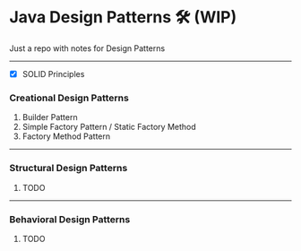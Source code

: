 # Java Design Patterns :hammer_and_wrench: (WIP)

Just a repo with notes for Design Patterns

---

- [x] SOLID Principles

### Creational Design Patterns

1. Builder Pattern
1. Simple Factory Pattern / Static Factory Method
1. Factory Method Pattern

---

### Structural Design Patterns

1. TODO

---

### Behavioral Design Patterns

1. TODO

